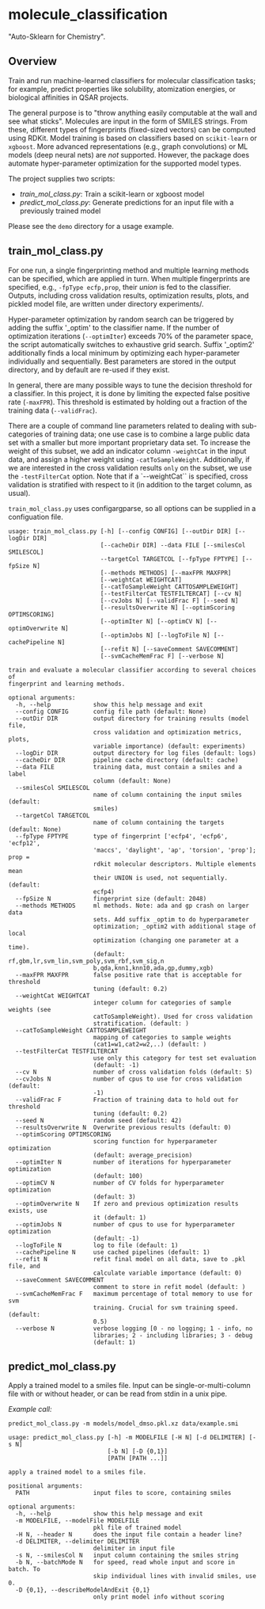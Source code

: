 # molecule_classification

"Auto-Sklearn for Chemistry".

## Overview

Train and run machine-learned classifiers for molecular classification tasks; for
example, predict properties like solubility, atomization energies, or biological
affinities in QSAR projects.

The general purpose is to "throw anything easily computable at the wall and see what 
sticks". Molecules are input in the form of SMILES strings. From these, different types
of fingerprints (fixed-sized vectors) can be computed using RDKit. Model training is based 
on classifiers based on `scikit-learn` or `xgboost`. More advanced representations (e.g., graph
convolutions) or ML models (deep neural nets) are *not* supported. However, the package
does automate hyper-parameter optimization for the supported model types.

The project supplies two scripts:
* *train_mol_class.py*: Train a scikit-learn or xgboost model
* *predict_mol_class.py*: Generate predictions for an input file with a previously trained model

Please see the `demo` directory for a usage example.

##  train_mol_class.py

For one run, a single fingerprinting method and multiple learning methods can be specified,
which are applied in turn. When multiple fingerprints are specified, e.g., 
`-fpType ecfp,prop`, their *union* is fed to the classifier. Outputs, including cross 
validation results, optimization results, plots, and pickled model file, are 
written under directory experiments/<identifier>.

Hyper-parameter optimization by random search can be triggered by adding the suffix '_optim' 
to the classifier name. If the number of optimization iterations (`--optimIter`) exceeds 70%
of the parameter space, the script automatically switches to exhaustive grid search. Suffix 
'_optim2' additionally finds a local minimum by optimizing each hyper-parameter individually
and sequentially. Best parameters are stored in the output directory, and by default are 
re-used if they exist.

In general, there are many possible ways to tune the decision threshold for a classifier. In this
project, it is done by limiting the expected false positive rate (`-maxFPR`). This threshold is
estimated by holding out a fraction of the training data (`--validFrac`).

There are a couple of command line parameters related to dealing with sub-categories of training
data; one use case is to combine a large public data set with a smaller but more important proprietary 
data set. To increase the weight of this subset, we add an indicator column `-weightCat` in the input 
data, and assign a higher weight using `-catToSampleWeight`. Additionally, if we are interested in the 
cross validation results `only` on the subset, we use the `-testFilterCat` option. Note that if a 
`--weightCat`` is specified, cross validation is stratified with respect to it (in addition to the
target column, as usual).

`train_mol_class.py` uses configargparse, so all options can be supplied in a configuation file.


```
usage: train_mol_class.py [-h] [--config CONFIG] [--outDir DIR] [--logDir DIR]
                          [--cacheDir DIR] --data FILE [--smilesCol SMILESCOL]
                          --targetCol TARGETCOL [--fpType FPTYPE] [--fpSize N]
                          [--methods METHODS] [--maxFPR MAXFPR]
                          [--weightCat WEIGHTCAT]
                          [--catToSampleWeight CATTOSAMPLEWEIGHT]
                          [--testFilterCat TESTFILTERCAT] [--cv N]
                          [--cvJobs N] [--validFrac F] [--seed N]
                          [--resultsOverwrite N] [--optimScoring OPTIMSCORING]
                          [--optimIter N] [--optimCV N] [--optimOverwrite N]
                          [--optimJobs N] [--logToFile N] [--cachePipeline N]
                          [--refit N] [--saveComment SAVECOMMENT]
                          [--svmCacheMemFrac F] [--verbose N]

train and evaluate a molecular classifier according to several choices of
fingerprint and learning methods.

optional arguments:
  -h, --help            show this help message and exit
  --config CONFIG       config file path (default: None)
  --outDir DIR          output directory for training results (model file,
                        cross validation and optimization metrics, plots,
                        variable importance) (default: experiments)
  --logDir DIR          output directory for log files (default: logs)
  --cacheDir DIR        pipeline cache directory (default: cache)
  --data FILE           training data, must contain a smiles and a label
                        column (default: None)
  --smilesCol SMILESCOL
                        name of column containing the input smiles (default:
                        smiles)
  --targetCol TARGETCOL
                        name of column containing the targets (default: None)
  --fpType FPTYPE       type of fingerprint ['ecfp4', 'ecfp6', 'ecfp12',
                        'maccs', 'daylight', 'ap', 'torsion', 'prop']; prop =
                        rdkit molecular descriptors. Multiple elements mean
                        their UNION is used, not sequentially. (default:
                        ecfp4)
  --fpSize N            fingerprint size (default: 2048)
  --methods METHODS     ml methods. Note: ada and gp crash on larger data
                        sets. Add suffix _optim to do hyperparameter
                        optimization; _optim2 with additional stage of local
                        optimization (changing one parameter at a time).
                        (default: rf,gbm,lr,svm_lin,svm_poly,svm_rbf,svm_sig,n
                        b,qda,knn1,knn10,ada,gp,dummy,xgb)
  --maxFPR MAXFPR       false positive rate that is acceptable for threshold
                        tuning (default: 0.2)
  --weightCat WEIGHTCAT
                        integer column for categories of sample weights (see
                        catToSampleWeight). Used for cross validation
                        stratification. (default: )
  --catToSampleWeight CATTOSAMPLEWEIGHT
                        mapping of categories to sample weights
                        (cat1=w1,cat2=w2,..) (default: )
  --testFilterCat TESTFILTERCAT
                        use only this category for test set evaluation
                        (default: -1)
  --cv N                number of cross validation folds (default: 5)
  --cvJobs N            number of cpus to use for cross validation (default:
                        -1)
  --validFrac F         Fraction of training data to hold out for threshold
                        tuning (default: 0.2)
  --seed N              random seed (default: 42)
  --resultsOverwrite N  Overwrite previous results (default: 0)
  --optimScoring OPTIMSCORING
                        scoring function for hyperparameter optimization
                        (default: average_precision)
  --optimIter N         number of iterations for hyperparameter optimization
                        (default: 100)
  --optimCV N           number of CV folds for hyperparameter optimization
                        (default: 3)
  --optimOverwrite N    If zero and previous optimization results exists, use
                        it (default: 1)
  --optimJobs N         number of cpus to use for hyperparameter optimization
                        (default: -1)
  --logToFile N         log to file (default: 1)
  --cachePipeline N     use cached pipelines (default: 1)
  --refit N             refit final model on all data, save to .pkl file, and
                        calculate variable importance (default: 0)
  --saveComment SAVECOMMENT
                        comment to store in refit model (default: )
  --svmCacheMemFrac F   maximum percentage of total memory to use for svm
                        training. Crucial for svm training speed. (default:
                        0.5)
  --verbose N           verbose logging [0 - no logging; 1 - info, no
                        libraries; 2 - including libraries; 3 - debug
                        (default: 1)
```

## predict_mol_class.py

Apply a trained model to a smiles file. Input can be single-or-multi-column file
with or without header, or can be read from stdin in a unix pipe.

*Example call:*

```predict_mol_class.py -m models/model_dmso.pkl.xz data/example.smi```

```
usage: predict_mol_class.py [-h] -m MODELFILE [-H N] [-d DELIMITER] [-s N]
                            [-b N] [-D {0,1}]
                            [PATH [PATH ...]]

apply a trained model to a smiles file.

positional arguments:
  PATH                  input files to score, containing smiles

optional arguments:
  -h, --help            show this help message and exit
  -m MODELFILE, --modelFile MODELFILE
                        pkl file of trained model
  -H N, --header N      does the input file contain a header line?
  -d DELIMITER, --delimiter DELIMITER
                        delimiter in input file
  -s N, --smilesCol N   input column containing the smiles string
  -b N, --batchMode N   for speed, read whole input and score in batch. To
                        skip individual lines with invalid smiles, use 0.
  -D {0,1}, --describeModelAndExit {0,1}
                        only print model info without scoring
```
